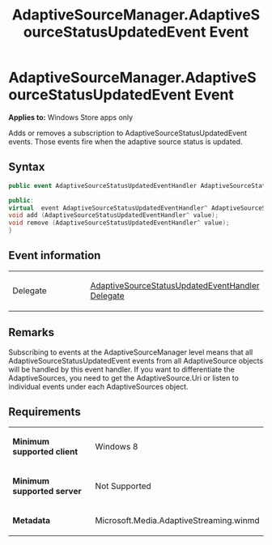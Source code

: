 ﻿---
title: AdaptiveSourceManager.AdaptiveSourceStatusUpdatedEvent Event
TOCTitle: AdaptiveSourceStatusUpdatedEvent Event
ms:assetid: fa8b8e57-c632-45b5-b9da-c65e5bc271de
ms:mtpsurl: https://msdn.microsoft.com/en-us/library/JJ822875(v=VS.90)
ms:contentKeyID: 50079629
ms.date: 11/19/2012
mtps_version: v=VS.90
dev_langs:
- csharp
- c++
---

# AdaptiveSourceManager.AdaptiveSourceStatusUpdatedEvent Event

**Applies to:** Windows Store apps only

Adds or removes a subscription to AdaptiveSourceStatusUpdatedEvent events. Those events fire when the adaptive source status is updated.

## Syntax

``` csharp
public event AdaptiveSourceStatusUpdatedEventHandler AdaptiveSourceStatusUpdatedEvent
```

``` c++
public:
virtual  event AdaptiveSourceStatusUpdatedEventHandler^ AdaptiveSourceStatusUpdatedEvent {
void add (AdaptiveSourceStatusUpdatedEventHandler^ value);
void remove (AdaptiveSourceStatusUpdatedEventHandler^ value);
}
```

## Event information

<table>
<colgroup>
<col style="width: 50%" />
<col style="width: 50%" />
</colgroup>
<tbody>
<tr class="odd">
<td><p>Delegate</p></td>
<td><p><a href="adaptivesourcestatusupdatedeventhandler-delegate.md">AdaptiveSourceStatusUpdatedEventHandler Delegate</a></p></td>
</tr>
</tbody>
</table>


## Remarks

Subscribing to events at the AdaptiveSourceManager level means that all AdaptiveSourceStatusUpdatedEvent events from all AdaptiveSource objects will be handled by this event handler. If you want to differentiate the AdaptiveSources, you need to get the AdaptiveSource.Uri or listen to individual events under each AdaptiveSources object.

## Requirements

<table>
<colgroup>
<col style="width: 50%" />
<col style="width: 50%" />
</colgroup>
<tbody>
<tr class="odd">
<td><p><strong>Minimum supported client</strong></p></td>
<td><p>Windows 8</p></td>
</tr>
<tr class="even">
<td><p><strong>Minimum supported server</strong></p></td>
<td><p>Not Supported</p></td>
</tr>
<tr class="odd">
<td><p><strong>Metadata</strong></p></td>
<td><p>Microsoft.Media.AdaptiveStreaming.winmd</p></td>
</tr>
</tbody>
</table>

